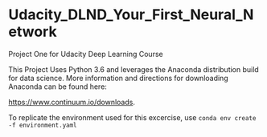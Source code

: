 # Udacity_DLND_Your_First_Neural_Network
Project One for Udacity Deep Learning Course

This Project Uses Python 3.6 and leverages the Anaconda distribution build for data science. 
More information and directions for downloading Anaconda can be found here:

https://www.continuum.io/downloads.

To replicate the environment used for this excercise, use `conda env create -f environment.yaml`

